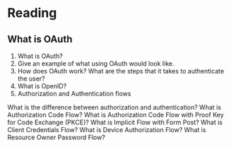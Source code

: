# Reading

## What is OAuth

1. What is OAuth?
2. Give an example of what using OAuth would look like.
3. How does OAuth work? What are the steps that it takes to authenticate the user?
4. What is OpenID?
5. Authorization and Authentication flows

What is the difference between authorization and authentication?
What is Authorization Code Flow?
What is Authorization Code Flow with Proof Key for Code Exchange (PKCE)?
What is Implicit Flow with Form Post?
What is Client Credentials Flow?
What is Device Authorization Flow?
What is Resource Owner Password Flow?

